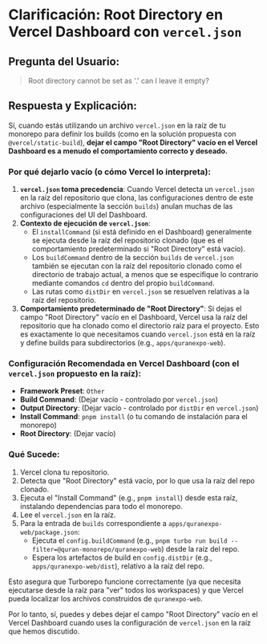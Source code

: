 # Clarificación: Root Directory en Vercel Dashboard con `vercel.json`

## Pregunta del Usuario:
> Root directory cannot be set as '.' can I leave it empty?

## Respuesta y Explicación:

Sí, cuando estás utilizando un archivo `vercel.json` en la raíz de tu monorepo para definir los builds (como en la solución propuesta con `@vercel/static-build`), **dejar el campo "Root Directory" vacío en el Vercel Dashboard es a menudo el comportamiento correcto y deseado.**

### Por qué dejarlo vacío (o cómo Vercel lo interpreta):

1.  **`vercel.json` toma precedencia**: Cuando Vercel detecta un `vercel.json` en la raíz del repositorio que clona, las configuraciones dentro de este archivo (especialmente la sección `builds`) anulan muchas de las configuraciones del UI del Dashboard.
2.  **Contexto de ejecución de `vercel.json`**:
    *   El `installCommand` (si está definido en el Dashboard) generalmente se ejecuta desde la raíz del repositorio clonado (que es el comportamiento predeterminado si "Root Directory" está vacío).
    *   Los `buildCommand` dentro de la sección `builds` de `vercel.json` también se ejecutan con la raíz del repositorio clonado como el directorio de trabajo actual, a menos que se especifique lo contrario mediante comandos `cd` dentro del propio `buildCommand`.
    *   Las rutas como `distDir` en `vercel.json` se resuelven relativas a la raíz del repositorio.
3.  **Comportamiento predeterminado de "Root Directory"**: Si dejas el campo "Root Directory" vacío en el Dashboard, Vercel usa la raíz del repositorio que ha clonado como el directorio raíz para el proyecto. Esto es exactamente lo que necesitamos cuando `vercel.json` está en la raíz y define builds para subdirectorios (e.g., `apps/quranexpo-web`).

### Configuración Recomendada en Vercel Dashboard (con el `vercel.json` propuesto en la raíz):

*   **Framework Preset**: `Other`
*   **Build Command**: (Dejar vacío - controlado por `vercel.json`)
*   **Output Directory**: (Dejar vacío - controlado por `distDir` en `vercel.json`)
*   **Install Command**: `pnpm install` (o tu comando de instalación para el monorepo)
*   **Root Directory**: (Dejar vacío)

### Qué Sucede:
1.  Vercel clona tu repositorio.
2.  Detecta que "Root Directory" está vacío, por lo que usa la raíz del repo clonado.
3.  Ejecuta el "Install Command" (e.g., `pnpm install`) desde esta raíz, instalando dependencias para todo el monorepo.
4.  Lee el `vercel.json` en la raíz.
5.  Para la entrada de `builds` correspondiente a `apps/quranexpo-web/package.json`:
    *   Ejecuta el `config.buildCommand` (e.g., `pnpm turbo run build --filter=@quran-monorepo/quranexpo-web`) desde la raíz del repo.
    *   Espera los artefactos de build en `config.distDir` (e.g., `apps/quranexpo-web/dist`), relativo a la raíz del repo.

Esto asegura que Turborepo funcione correctamente (ya que necesita ejecutarse desde la raíz para "ver" todos los workspaces) y que Vercel pueda localizar los archivos construidos de `quranexpo-web`.

Por lo tanto, sí, puedes y debes dejar el campo "Root Directory" vacío en el Vercel Dashboard cuando uses la configuración de `vercel.json` en la raíz que hemos discutido.
